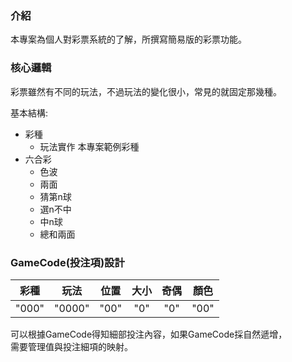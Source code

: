 ### 介紹
本專案為個人對彩票系統的了解，所撰寫簡易版的彩票功能。

### 核心邏輯
彩票雖然有不同的玩法，不過玩法的變化很小，常見的就固定那幾種。  

基本結構:
* 彩種
  * 玩法實作
本專案範例彩種
* 六合彩
  * 色波
  * 兩面
  * 猜第n球
  * 選n不中
  * 中n球
  * 總和兩面

### GameCode(投注項)設計
|  彩種   |   玩法   |  位置  | 大小  | 奇偶  |  顏色  |
|:-----:|:------:|:----:|:---:|:---:|:----:|
| "000" | "0000" | "00" | "0" | "0" | "00" |
可以根據GameCode得知細部投注內容，如果GameCode採自然遞增，  
需要管理值與投注細項的映射。